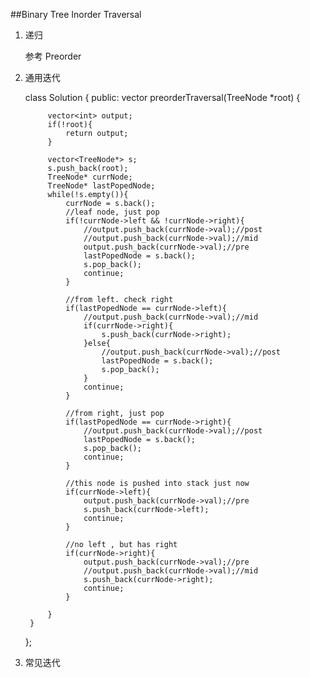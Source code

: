 ##Binary Tree Inorder Traversal
1. 递归
	
	参考 Preorder

2. 通用迭代

	class Solution {
	public:
	    vector<int> preorderTraversal(TreeNode *root) {

	        vector<int> output;
	        if(!root){
	            return output;
	        }
	        
	        vector<TreeNode*> s;
	        s.push_back(root);
	        TreeNode* currNode;
	        TreeNode* lastPopedNode;
	        while(!s.empty()){
	            currNode = s.back();
	            //leaf node, just pop
	            if(!currNode->left && !currNode->right){
	                //output.push_back(currNode->val);//post
	                //output.push_back(currNode->val);//mid
	                output.push_back(currNode->val);//pre
	                lastPopedNode = s.back();
	                s.pop_back();
	                continue;
	            }
	            
	            //from left. check right
	            if(lastPopedNode == currNode->left){
	                //output.push_back(currNode->val);//mid
	                if(currNode->right){
	                    s.push_back(currNode->right);
	                }else{
	                    //output.push_back(currNode->val);//post
	                    lastPopedNode = s.back();
	                    s.pop_back();
	                }
	                continue;
	            }
	            
	            //from right, just pop
	            if(lastPopedNode == currNode->right){
	                //output.push_back(currNode->val);//post
	                lastPopedNode = s.back();
	                s.pop_back();
	                continue;
	            }
	            
	            //this node is pushed into stack just now 
	            if(currNode->left){
	                output.push_back(currNode->val);//pre
	                s.push_back(currNode->left);
	                continue;
	            }
	            
	            //no left , but has right
	            if(currNode->right){
	                output.push_back(currNode->val);//pre
	                //output.push_back(currNode->val);//mid
	                s.push_back(currNode->right);
	                continue;
	            }
	            
	        }
	    }
	        
	};
3. 常见迭代
    
